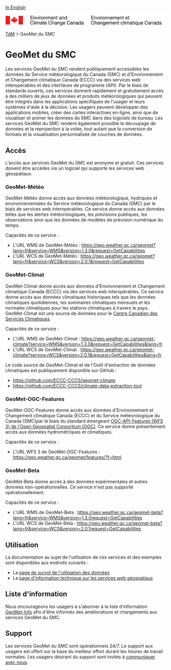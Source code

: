 [In English](readme_en.md)

![ECCC logo](../img_eccc-logo.png)

[TdM](../readme_fr.md) > GeoMet du SMC


# GeoMet du SMC

Les services GeoMet du SMC rendent publiquement accessibles les données du Service météorologique du Canada (SMC) et d'Environnement et Changement climatique Canada (ECCC) via des services web interopérables et des interfaces de programme (API). Par le biais de standards ouverts, ces services donnent rapidement et gratuitement accès à des milliers de jeux de données et produits météorologiques qui peuvent être intégrés dans les applications spécifiques de l'usager et leurs systèmes d'aide à la décision. Les usagers peuvent développer des applications mobiles, créer des cartes interactives en-ligne, ainsi que de visualiser et animer les données du SMC dans des logiciels de bureau. Les services GeoMet du SMC rendent également possible le découpage de données et la reprojection à la volée, tout autant que la conversion de formats et la visualisation personnalisée de couches de données.


## Accès

L'accès aux services GeoMet du SMC est anonyme et gratuit. Ces services doivent être accédés via un logiciel qui supporte les services web géospatiaux.


### GeoMet-Météo

GeoMet-Météo donne accès aux données météorologique, hydriques et environnementales du Service météorologique du Canada (SMC) par le biais de services web interopérables. Ce service donne accès aux données telles que les alertes météorologiques, les prévisions publiques, les observations ainsi que les données de modèles de prévision numérique du temps.

Capacités de ce service :
* L'URL WMS de GeoMet-Météo : https://geo.weather.gc.ca/geomet?lang=fr&service=WMS&version=1.3.0&request=GetCapabilities
* L'URL WCS de GeoMet-Météo : https://geo.weather.gc.ca/geomet?lang=fr&service=WCS&version=2.0.1&request=GetCapabilities

### GeoMet-Climat

GeoMet-Climat donne accès aux données d'Environnement et Changement climatique Canada (ECCC) via des services web interopérables. Ce service donne accès aux données climatiques historiques tels que les données climatiques quotidiennes, les sommaires climatiques mensuels et les normales climatiques pour les stations climatiques à travers le pays. GeoMet-Climat est une source de données pour le [Centre Canadien des Services Climatiques](https://www.canada.ca/fr/environnement-changement-climatique/services/changements-climatiques/centre-canadien-services-climatiques.html).

Capacités de ce service :
* L'URL WMS de GeoMet-Climat : https://geo.weather.gc.ca/geomet-climate?service=WMS&version=1.3.0&request=GetCapabilities&lang=fr
* L'URL WCS de GeoMet-Climat : https://geo.weather.gc.ca/geomet-climate?service=WCS&version=2.0.1&request=GetCapabilities&lang=fr

Le code source de GeoMet-Climat et de l'Outil d'extraction de données climatiques est publiquement disponible sur GitHub :
* https://github.com/ECCC-CCCS/geomet-climate
* https://github.com/ECCC-CCCS/climate-data-extraction-tool

### GeoMet-OGC-Features

GeoMet-OGC-Features donne accès aux données d'Environnement et Changement climatique Canada (ECCC) et du Service météorologique du Canada (SMC)par le biais du standard émergeant [OGC-API-Features (WFS 3) de l'Open Geospatial Consortium (OGC)](https://github.com/opengeospatial/WFS_FES). Ce service donne présentement accès aux données hydrométriques et climatiques.

Capacités de ce service :
* L'URL WFS 3 de GeoMet-OGC-Features : https://geo.weather.gc.ca/geomet/features/?f=html

### GeoMet-Beta

GeoMet-Beta donne accès à des données expérimentales et autres données non-opérationnelles. Ce service n'est pas supporté opérationellement.

Capacités de ce service :
* L'URL WMS de GeoMet-Beta : https://geo.weather.gc.ca/geomet-beta?lang=fr&service=WMS&version=1.3.0request=GetCapabilities
* L'URL WCS de GeoMet-Beta : https://geo.weather.gc.ca/geomet-beta?lang=fr&service=WCS&version=2.0.1request=GetCapabilities


## Utilisation

La documentation au sujet de l'utilisation de ces services et des exemples sont disponibles aux endroits suivants :
* La [page de survol de l'utilisation des données](../usage/readme_fr.md)
* La [page d'information technique sur les services web géospatiaux](web-services_fr.md)


## Liste d'information

Nous encourageons les usagers à s'abonner à la liste d'information [GeoMet-Info](https://lists.ec.gc.ca/cgi-bin/mailman/listinfo/geomet-info) afin d'être informés des améliorations et changements aux services GeoMet du SMC.


## Support

Les services GeoMet du SMC sont opérationnels 24/7. Le support aux usagers est offert sur la base du meilleur effort durant les heures de travail normales. Les usagers désirant du support sont invités à [communiquer avec nous](https://meteo.gc.ca/mainmenu/contact_us_f.html).